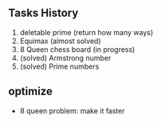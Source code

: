 ## Tasks History

1. deletable prime (return how many ways)
1. Equimax (almost solved)
1. 8 Queen chess board (in progress)
1. (solved) Armstrong number 
1. (solved) Prime numbers 


## optimize
* 8 queen problem: make it faster 

